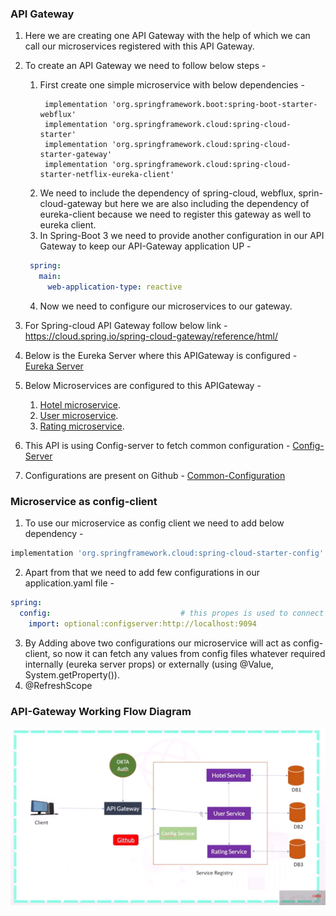 ### API Gateway 
1. Here we are creating one API Gateway with the help of which we can call our microservices registered with this API Gateway.
2. To create an API Gateway we need to follow below steps -
   1. First create one simple microservice with below dependencies -
      ```
       implementation 'org.springframework.boot:spring-boot-starter-webflux'
       implementation 'org.springframework.cloud:spring-cloud-starter'
       implementation 'org.springframework.cloud:spring-cloud-starter-gateway'
       implementation 'org.springframework.cloud:spring-cloud-starter-netflix-eureka-client'
       ```
   2. We need to include the dependency of spring-cloud, webflux, sprin-cloud-gateway but here we are also including the
      dependency of eureka-client because we need to register this gateway as well to eureka client.
   3. In Spring-Boot 3 we need to provide another configuration in our API Gateway to keep our API-Gateway application UP -
   ```yaml
    spring:
      main:
        web-application-type: reactive
    ```
   4.  Now we need to configure our microservices to our gateway.
3. For Spring-cloud API Gateway follow below link -  
   https://cloud.spring.io/spring-cloud-gateway/reference/html/

4. Below is the Eureka Server where this APIGateway is configured -  
   [Eureka Server](https://github.com/ayushdgupta/SpringBoot3-Eureka-Service-Microservice)
5. Below Microservices are configured to this APIGateway -  
   1. [Hotel microservice](https://github.com/ayushdgupta/SpringBoot3-Hotel-Microservice).
   2. [User microservice](https://github.com/ayushdgupta/SpringBoot3-User-Microservice/tree/master).
   3. [Rating microservice](https://github.com/ayushdgupta/SpringBoot3-Rating-Microservice).
6. This API is using Config-server to fetch common configuration - [Config-Server](https://github.com/ayushdgupta/SpringBoot3-ConfigServer-Microservice)
7. Configurations are present on Github - [Common-Configuration](https://github.com/ayushdgupta/SpringBoot3-ConfigFiles-ConfigServer-Microservice)

### Microservice as config-client
1. To use our microservice as config client we need to add below dependency -
```groovy
implementation 'org.springframework.cloud:spring-cloud-starter-config'
```
2. Apart from that we need to add few configurations in our application.yaml file -
```yaml
spring:
  config:                             # this propes is used to connect to the config-server
    import: optional:configserver:http://localhost:9094
```
3. By Adding above two configurations our microservice will act as config-client, so now it can fetch any values
   from config files whatever required internally (eureka server props) or externally (using @Value, System.getProperty()).
4. @RefreshScope

### API-Gateway Working Flow Diagram
![Our API Gateway Flow Diagram](src/main/resources/images/APIGateway.png)
